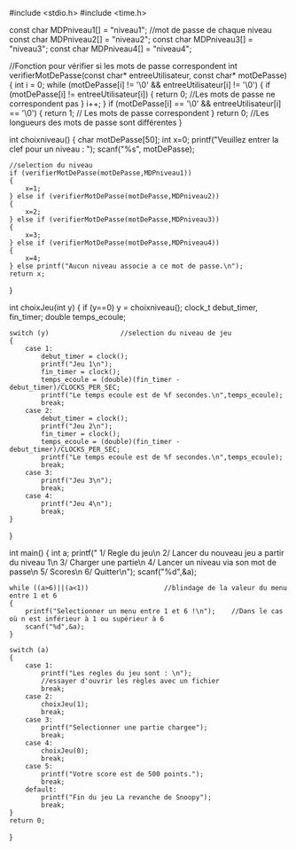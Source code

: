 #include <stdio.h>
#include <time.h>

const char MDPniveau1[] = "niveau1";        //mot de passe de chaque niveau
const char MDPniveau2[] = "niveau2";
const char MDPniveau3[] = "niveau3";
const char MDPniveau4[] = "niveau4";

//Fonction pour vérifier si les mots de passe correspondent
int verifierMotDePasse(const char* entreeUtilisateur, const char* motDePasse)
{
    int i = 0;
    while (motDePasse[i] != '\0' && entreeUtilisateur[i] != '\0')
    {
        if (motDePasse[i] != entreeUtilisateur[i])
        {
            return 0;       //Les mots de passe ne correspondent pas
        }
        i++;
    }
    if (motDePasse[i] == '\0' && entreeUtilisateur[i] == '\0') {
        return 1;           // Les mots de passe correspondent
    }
    return 0;               //Les longueurs des mots de passe sont différentes
}

int choixniveau()
{
    char motDePasse[50];
    int x=0;
    printf("Veuillez entrer la clef pour un niveau : ");
    scanf("%s", motDePasse);

    //selection du niveau
    if (verifierMotDePasse(motDePasse,MDPniveau1))
    {
        x=1;
    } else if (verifierMotDePasse(motDePasse,MDPniveau2))
    {
        x=2;
    } else if (verifierMotDePasse(motDePasse,MDPniveau3))
    {
        x=3;
    } else if (verifierMotDePasse(motDePasse,MDPniveau4))
    {
        x=4;
    } else printf("Aucun niveau associe a ce mot de passe.\n");
    return x;
}

int choixJeu(int y)
{
    if (y==0)
    y = choixniveau();
    clock_t debut_timer, fin_timer;
    double temps_ecoule;

    switch (y)                  //selection du niveau de jeu
    {
        case 1:
            debut_timer = clock();
            printf("Jeu 1\n");
            fin_timer = clock();
            temps_ecoule = (double)(fin_timer - debut_timer)/CLOCKS_PER_SEC;
            printf("Le temps ecoule est de %f secondes.\n",temps_ecoule);
            break;
        case 2:
            debut_timer = clock();
            printf("Jeu 2\n");
            fin_timer = clock();
            temps_ecoule = (double)(fin_timer - debut_timer)/CLOCKS_PER_SEC;
            printf("Le temps ecoule est de %f secondes.\n",temps_ecoule);
            break;
        case 3:
            printf("Jeu 3\n");
            break;
        case 4:
            printf("Jeu 4\n");
            break;
    }
}

int main()
{
    int a;
    printf(" 1/ Regle du jeu\n 2/ Lancer du nouveau jeu a partir du niveau 1\n 3/ Charger une partie\n 4/ Lancer un niveau via son mot de passe\n 5/ Scores\n 6/ Quitter\n");
    scanf("%d",&a);

    while ((a>6)||(a<1))                   //blindage de la valeur du menu entre 1 et 6
    {
        printf("Selectionner un menu entre 1 et 6 !\n");    //Dans le cas où n est inférieur à 1 ou supérieur à 6
        scanf("%d",&a);
    }

    switch (a)
    {
        case 1:
            printf("Les regles du jeu sont : \n");
            //essayer d'ouvrir les règles avec un fichier
            break;
        case 2:
            choixJeu(1);
            break;
        case 3:
            printf("Selectionner une partie chargee");
            break;
        case 4:
            choixJeu(0);
            break;
        case 5:
            printf("Votre score est de 500 points.");
            break;
        default:
            printf("Fin du jeu La revanche de Snoopy");
            break;
    }
    return 0;
}
